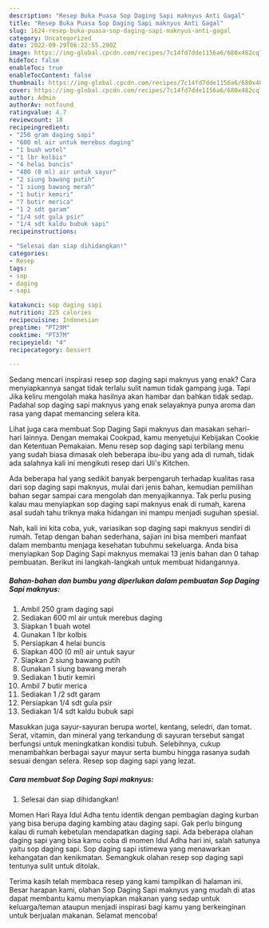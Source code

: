 ```yaml
---
description: "Resep Buka Puasa Sop Daging Sapi maknyus Anti Gagal"
title: "Resep Buka Puasa Sop Daging Sapi maknyus Anti Gagal"
slug: 1624-resep-buka-puasa-sop-daging-sapi-maknyus-anti-gagal
category: Uncategorized
date: 2022-09-29T06:22:55.290Z
image: https://img-global.cpcdn.com/recipes/7c14fd7dde1156a6/680x482cq70/sop-daging-sapi-maknyus-foto-resep-utama.jpg
hideToc: false
enableToc: true
enableTocContent: false
thumbnail: https://img-global.cpcdn.com/recipes/7c14fd7dde1156a6/680x482cq70/sop-daging-sapi-maknyus-foto-resep-utama.jpg
cover: https://img-global.cpcdn.com/recipes/7c14fd7dde1156a6/680x482cq70/sop-daging-sapi-maknyus-foto-resep-utama.jpg
author: Admin
authorAv: notfound
ratingvalue: 4.7
reviewcount: 18
recipeingredient:
- "250 gram daging sapi"
- "600 ml air untuk merebus daging"
- "1 buah wotel"
- "1 lbr kolbis"
- "4 helai buncis"
- "400 (0 ml) air untuk sayur"
- "2 siung bawang putih"
- "1 siung bawang merah"
- "1 butir kemiri"
- "7 butir merica"
- "1 2 sdt garam"
- "1/4 sdt gula psir"
- "1/4 sdt kaldu bubuk sapi"
recipeinstructions:

- "Selesai dan siap dihidangkan!"
categories:
- Resep
tags:
- sop
- daging
- sapi

katakunci: sop daging sapi 
nutrition: 225 calories
recipecuisine: Indonesian
preptime: "PT29M"
cooktime: "PT37M"
recipeyield: "4"
recipecategory: Dessert

---
```



Sedang mencari inspirasi resep sop daging sapi maknyus yang enak? Cara menyiapkannya sangat tidak terlalu sulit namun tidak gampang juga. Tapi Jika keliru mengolah maka hasilnya akan hambar dan bahkan tidak sedap. Padahal sop daging sapi maknyus yang enak selayaknya punya aroma dan rasa yang dapat memancing selera kita.


Lihat juga cara membuat Sop Daging Sapi maknyus dan masakan sehari-hari lainnya. Dengan memakai Cookpad, kamu menyetujui Kebijakan Cookie dan Ketentuan Pemakaian. Menu resep sop daging sapi terbilang menu yang sudah biasa dimasak oleh beberapa ibu-ibu yang ada di rumah, tidak ada salahnya kali ini mengikuti resep dari Uli&#39;s Kitchen.

Ada beberapa hal yang sedikit banyak berpengaruh terhadap kualitas rasa dari sop daging sapi maknyus, mulai dari jenis bahan, kemudian pemilihan bahan segar sampai cara mengolah dan menyajikannya. Tak perlu pusing kalau mau menyiapkan sop daging sapi maknyus enak di rumah, karena asal sudah tahu triknya maka hidangan ini mampu menjadi suguhan spesial.


Nah, kali ini kita coba, yuk, variasikan sop daging sapi maknyus sendiri di rumah. Tetap dengan bahan sederhana, sajian ini bisa memberi manfaat dalam membantu menjaga kesehatan tubuhmu sekeluarga. Anda bisa menyiapkan Sop Daging Sapi maknyus memakai 13 jenis bahan dan 0 tahap pembuatan. Berikut ini langkah-langkah untuk membuat hidangannya.

<!--inarticleads1-->

##### Bahan-bahan dan bumbu yang diperlukan dalam pembuatan Sop Daging Sapi maknyus:

1. Ambil 250 gram daging sapi
1. Sediakan 600 ml air untuk merebus daging
1. Siapkan 1 buah wotel
1. Gunakan 1 lbr kolbis
1. Persiapkan 4 helai buncis
1. Siapkan 400 (0 ml) air untuk sayur
1. Siapkan 2 siung bawang putih
1. Gunakan 1 siung bawang merah
1. Sediakan 1 butir kemiri
1. Ambil 7 butir merica
1. Sediakan 1 /2 sdt garam
1. Persiapkan 1/4 sdt gula psir
1. Sediakan 1/4 sdt kaldu bubuk sapi


Masukkan juga sayur-sayuran berupa wortel, kentang, seledri, dan tomat. Serat, vitamin, dan mineral yang terkandung di sayuran tersebut sangat berfungsi untuk meningkatkan kondisi tubuh. Selebihnya, cukup menambahkan berbagai sayur mayur serta bumbu hingga rasanya sudah sesuai dengan selera. Resep sop daging sapi yang lezat. 

<!--inarticleads2-->

##### Cara membuat Sop Daging Sapi maknyus:


1. Selesai dan siap dihidangkan!

Momen Hari Raya Idul Adha tentu identik dengan pembagian daging kurban yang bisa berupa daging kambing atau daging sapi. Gak perlu bingung kalau di rumah kebetulan mendapatkan daging sapi. Ada beberapa olahan daging sapi yang bisa kamu coba di momen Idul Adha hari ini, salah satunya yaitu sop daging sapi. Sop daging sapi istimewa yang menawarkan kehangatan dan kenikmatan. Semangkuk olahan resep sop daging sapi tentunya sulit untuk ditolak. 

Terima kasih telah membaca resep yang kami tampilkan di halaman ini. Besar harapan kami, olahan Sop Daging Sapi maknyus yang mudah di atas dapat membantu kamu menyiapkan makanan yang sedap untuk keluarga/teman ataupun menjadi inspirasi bagi kamu yang berkeinginan untuk berjualan makanan. Selamat mencoba!
